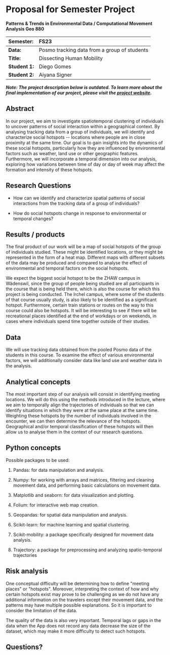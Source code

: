 # Proposal for Semester Project

**Patterns & Trends in Environmental Data / Computational Movement Analysis Geo 880**

| Semester:      | FS23                                         |
|:---------------|:---------------------------------------------|
| **Data:**      | Posmo tracking data from a group of students |
| **Title:**     | Dissecting Human Mobility                    |
| **Student 1:** | Diego Gomes                                  |
| **Student 2:** | Aiyana Signer                                |

***Note: The project description below is outdated. To learn more about the final implementation of our project, please visit the [project website](https://aiysigner.github.io/cma-semesterproject/).***

## Abstract

In our project, we aim to investigate spatiotemporal clustering of individuals to uncover patterns of social interaction within a geographical context. By analysing tracking data from a group of individuals, we will identify and characterize social hotspots -- locations where people are in close proximity at the same time. Our goal is to gain insights into the dynamics of these social hotspots, particularly how they are influenced by environmental factors such as weather, land use or other geographic features. Furthermore, we will incorporate a temporal dimension into our analysis, exploring how variations between time of day or day of week may affect the formation and intensity of these hotspots.

## Research Questions

-   How can we identify and characterize spatial patterns of social interactions from the tracking data of a group of individuals?

-   How do social hotspots change in response to environmental or temporal changes?

## Results / products

The final product of our work will be a map of social hotspots of the group of individuals studied. These might be identified locations, or they might be represented in the form of a heat map. Different maps with different subsets of the data may be produced and compared to analyse the effect of environmental and temporal factors on the social hotspots.

We expect the biggest social hotspot to be the ZHAW campus in Wädenswil, since the group of people being studied are all participants in the course that is being held there, which is also the course for which this project is being conducted. The Irchel campus, where some of the students of that course usually study, is also likely to be identified as a significant hotspot. Furthermore, certain train stations or routes on the way to this course could also be hotspots. It will be interesting to see if there will be recreational places identified at the end of workdays or on weekends, in cases where individuals spend time together outside of their studies.

## Data

<!-- What data will you use? Will you require additional context data? Where do you get this data from? Do you already have all the data? -->

We will use tracking data obtained from the pooled Posmo data of the students in this course. To examine the effect of various environmental factors, we will additionally consider data like land use and weather data in the analysis.

## Analytical concepts

<!-- Which analytical concepts will you use? What conceptual movement spaces and respective modelling approaches of trajectories will you be using? What additional spatial analysis methods will you be using? -->

The most important step of our analysis will consist in identifying meeting locations. We will do this using the methods introduced in the lecture, where we aim to temporally align the trajectories of individuals so that we can identify situations in which they were at the same place at the same time. Weighting these hotspots by the number of individuals involved in the encounter, we can then determine the relevance of the hotspots. Geographical and/or temporal classification of these hotspots will then allow us to analyse them in the context of our research questions.

## Python concepts

<!-- Which R concepts, functions, packages will you mainly use. What additional spatial analysis methods will you be using? -->

Possible packages to be used:

1.  Pandas: for data manipulation and analysis.

2.  Numpy: for working with arrays and matrices, filtering and cleaning movement data, and performing basic calculations on movement data.

3.  Matplotlib and seaborn: for data visualization and plotting.

4.  Folium: for interactive web map creation.

5.  Geopandas: for spatial data manipulation and analysis.

6.  Scikit-learn: for machine learning and spatial clustering.

7.  Scikit-mobility: a package specifically designed for movement data analysis.

8.  Trajectory: a package for preprocessing and analyzing spatio-temporal trajectories

## Risk analysis

<!-- What could be the biggest challenges/problems you might face? What is your plan B? -->

One conceptual difficulty will be determining how to define "meeting places" or "hotspots". Moreover, interpreting the context of how and why certain hotspots exist may prove to be challenging as we do not have any additional information on the travelers except their movement data, and the patterns may have multiple possible explanations. So it is important to consider the limitation of the data.

The quality of the data is also very important. Temporal lags or gaps in the data when the App does not record any data decrease the size of the dataset, which may make it more difficulty to detect such hotspots.

## Questions?

<!-- Which questions would you like to discuss at the coaching session? -->
